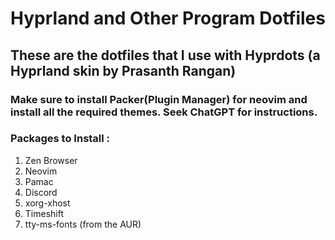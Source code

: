 # Hyprland and Other Program Dotfiles
## These are the dotfiles that I use with Hyprdots (a Hyprland skin by Prasanth Rangan)

### Make sure to install Packer(Plugin Manager) for neovim and install all the required themes. Seek ChatGPT for instructions.

### Packages to Install : 
1. Zen Browser
2. Neovim
3. Pamac
4. Discord
5. xorg-xhost
6. Timeshift
7. tty-ms-fonts (from the AUR)
